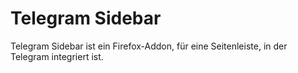 # Telegram Sidebar

Telegram Sidebar ist ein Firefox-Addon, für eine Seitenleiste, in der Telegram integriert ist.
